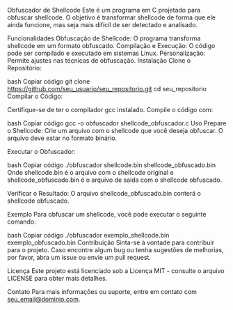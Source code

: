 Obfuscador de Shellcode
Este é um programa em C projetado para obfuscar shellcode. O objetivo é transformar shellcode de forma que ele ainda funcione, mas seja mais difícil de ser detectado e analisado.

Funcionalidades
Obfuscação de Shellcode: O programa transforma shellcode em um formato obfuscado.
Compilação e Execução: O código pode ser compilado e executado em sistemas Linux.
Personalização: Permite ajustes nas técnicas de obfuscação.
Instalação
Clone o Repositório:

bash
Copiar código
git clone https://github.com/seu_usuario/seu_repositorio.git
cd seu_repositorio
Compilar o Código:

Certifique-se de ter o compilador gcc instalado. Compile o código com:

bash
Copiar código
gcc -o obfuscador shellcode_obfuscador.c
Uso
Prepare o Shellcode:
Crie um arquivo com o shellcode que você deseja obfuscar. O arquivo deve estar no formato binário.

Executar o Obfuscador:

bash
Copiar código
./obfuscador shellcode.bin shellcode_obfuscado.bin
Onde shellcode.bin é o arquivo com o shellcode original e shellcode_obfuscado.bin é o arquivo de saída com o shellcode obfuscado.

Verificar o Resultado:
O arquivo shellcode_obfuscado.bin conterá o shellcode obfuscado.

Exemplo
Para obfuscar um shellcode, você pode executar o seguinte comando:

bash
Copiar código
./obfuscador exemplo_shellcode.bin exemplo_obfuscado.bin
Contribuição
Sinta-se à vontade para contribuir para o projeto. Caso encontre algum bug ou tenha sugestões de melhorias, por favor, abra um issue ou envie um pull request.

Licença
Este projeto está licenciado sob a Licença MIT - consulte o arquivo LICENSE para obter mais detalhes.

Contato
Para mais informações ou suporte, entre em contato com seu_email@dominio.com.

